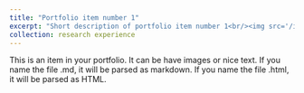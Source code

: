 ```yaml
---
title: "Portfolio item number 1"
excerpt: "Short description of portfolio item number 1<br/><img src='/images/500x300.png'>"
collection: research experience
---
```


This is an item in your portfolio. It can be have images or nice text. If you name the file .md, it will be parsed as markdown. If you name the file .html, it will be parsed as HTML. 
